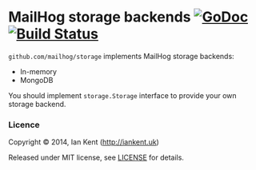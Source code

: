 MailHog storage backends [![GoDoc](https://godoc.org/github.com/mailhog/storage?status.svg)](https://godoc.org/github.com/mailhog/storage) [![Build Status](https://travis-ci.org/mailhog/storage.svg?branch=master)](https://travis-ci.org/mailhog/storage)
=========

`github.com/mailhog/storage` implements MailHog storage backends:

  * In-memory
  * MongoDB

You should implement `storage.Storage` interface to provide your
own storage backend.

### Licence

Copyright ©‎ 2014, Ian Kent (http://iankent.uk)

Released under MIT license, see [LICENSE](LICENSE.md) for details.

